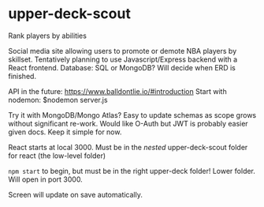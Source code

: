 # upper-deck-scout
Rank players by abilities

Social media site allowing users to promote or demote NBA players by skillset. Tentatively planning to use Javascript/Express backend with a React frontend.
Database: SQL or MongoDB? Will decide when ERD is finished.

API in the future: https://www.balldontlie.io/#introduction
Start with nodemon: $nodemon server.js

Try it with MongoDB/Mongo Atlas? Easy to update schemas as scope grows without significant re-work. Would like O-Auth but JWT is probably easier given docs. Keep it simple for now.

React starts at local 3000. Must be in the *nested* upper-deck-scout folder for react (the low-level folder)

`npm start` to begin, but must be in the right upper-deck folder! Lower folder. Will open in port 3000.

Screen will update on save automatically.